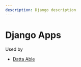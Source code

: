 ```yaml
---
description: Django description
---
```


# Django Apps

Used by 

- [Datta Able](../products/flask-dashboards/datta-able.md)
